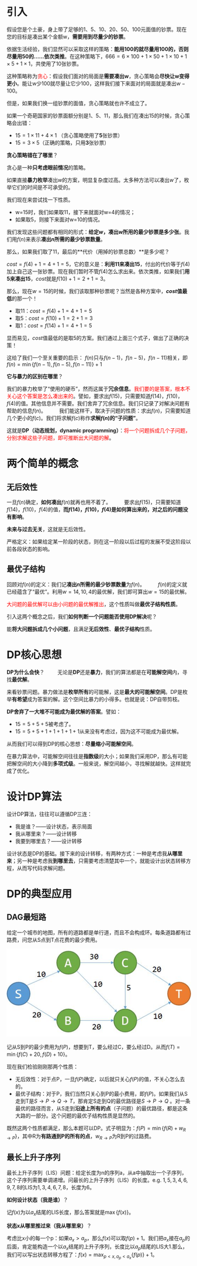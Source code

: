 # 引入

假设您是个土豪，身上带了足够的1、5、10、20、50、100元面值的钞票。现在您的目标是凑出某个金额w，**需要用到尽量少的钞票**。

依据生活经验，我们显然可以采取这样的策略：**能用100的就尽量用100的，否则尽量用50的……依次类推**。在这种策略下，$666=6×100+1×50+1×10+1×5+1×1$，共使用了10张钞票。　　

这种策略称为<font color=red>贪心</font>：假设我们面对的局面是**需要凑出w**，贪心策略会**尽快让w变得更小**。能让w少100就尽量让它少100，这样我们接下来面对的局面就是凑出$w-100$。

但是，如果我们换一组钞票的面值，贪心策略就也许不成立了。

如果一个奇葩国家的钞票面额分别是1、5、11，那么我们在凑出15的时候，贪心策略会出错：　　
- $15=1×11+4×1$ （贪心策略使用了**5**张钞票）　　
- $15=3×5$（正确的策略，只用**3**张钞票）　　

**贪心策略错在了哪里**？

贪心是一种**只考虑眼前情况**的策略。

如果直接**暴力枚举**凑出$w$的方案，明显复杂度过高。太多种方法可以凑出$w$了，枚举它们的时间是不可承受的。

我们现在来尝试找一下性质。

- w=15时，我们如果取11，接下来就面对w=4的情况；
- 如果取5，则接下来面对w=10的情况。

我们发现这些问题都有相同的形式：**给定$w$，凑出$w$所用的最少钞票是多少张**。我们用$f(n)$来表示**凑出$n$所需的最少钞票数量**。

那么，如果我们取了11，最后的**代价（用掉的钞票总数）**是多少呢？

$cost = f(4) + 1 = 4 + 1 = 5$，它的意义是：**利用11来凑出15**，付出的代价等于$f(4)$加上自己这一张钞票。现在我们暂时不管$f(4)$怎么求出来。依次类推，如果我们**用5来凑出15**，$cost$就是$f(10) + 1 = 2 + 1 = 3$。 

那么，现在$w=15$的时候，我们该取那种钞票呢？当然是各种方案中，**$cost$值最低**的那一个！

- 取11：$cost = f(4) + 1 = 4 + 1 = 5$
- 取5：$cost = f(10) + 1 = 2 + 1 = 3$
- 取1：$cost = f(14) + 1 = 4 + 1 = 5$

显而易见，$cost$值最低的是取5的方案。我们通过上面三个式子，做出了正确的决策！

这给了我们一个至关重要的启示：
$f(n)$只与$f(n-1)$，$f(n-5)$，$f(n-11)$相关，即$f(n)=\min\{f(n-1),f(n-5),f(n-11)\}+1$

**它与暴力的区别在哪里**？

我们的暴力枚举了“使用的硬币”，然而这属于**冗余信息**。<font color=red>我们要的是答案，根本不关心这个答案是怎么凑出来的</font>。譬如，要求出$f(15)$，只需要知道$f(14)$，$f(10)$，$f(4)$的值。其他信息并不需要。我们舍弃了冗余信息。我们只记录了对解决问题有帮助的信息$f(n)$。
　　
我们能这样干，取决于问题的性质：求出$f(n)$，只需要知道几个更小的$f(c)$。我们将求解$f(c)$称作**求解$f(n)$的“子问题”**。


这就是**DP（动态规划，dynamic programming）**：<font color=red>将一个问题拆成几个子问题，分别求解这些子问题，即可推断出大问题的解</font>。

# 两个简单的概念

## 无后效性

一旦$f(n)$确定，**如何凑出**$f(n)$就再也用不着了。
　　
要求出$f(15)$，只需要知道$f(14)$，$f(10)$，$f(4)$的值，**而$f(14)$，$f(10)$，$f(4)$是如何算出来的，对之后的问题没有影响**。　　

**未来与过去无关**，这就是无后效性。

严格定义：如果给定某一阶段的状态，则在这一阶段以后过程的发展不受这阶段以前各段状态的影响。

## 最优子结构

回顾对$f(n)$的定义：我们记**凑出$n$所需的最少钞票数量**为$f(n)$。
　　
$f(n)$的定义就已经蕴含了“最优”。利用$w=14,10,4$的最优解，我们即可算出$w=15$的最优解。　　

<font color=red>大问题的最优解可以由小问题的最优解推出</font>，这个性质叫做**最优子结构性质**。　　

引入这两个概念之后，我们**如何判断一个问题能否使用DP解决**呢？　　

能**将大问题拆成几个小问题**，且满足**无后效性**、**最优子结构**性质。


# DP核心思想

**DP为什么会快**？
　　
无论是**DP**还是**暴力**，我们的算法都是在**可能解空间**内，寻找**最优解**。　　

来看钞票问题。暴力做法是**枚举所有**的可能解，这是**最大的可能解空间**。DP是枚举**有希望**成为答案的解。这个空间比暴力的小得多。也就是说：DP自带剪枝。

**DP舍弃了一大堆不可能成为最优解的答案**。譬如：
- $15 = 5+5+5$被考虑了。　　
- $15 = 5+5+1+1+1+1+1$从来没有考虑过，因为这不可能成为最优解。　　

从而我们可以得到DP的核心思想：**尽量缩小可能解空间**。　　

在暴力算法中，可能解空间往往是**指数级**的大小；如果我们采用DP，那么有可能把解空间的大小降到**多项式级**。一般来说，解空间越小，寻找解就越快。这样就完成了优化。

# 设计DP算法

设计DP算法，往往可以遵循DP三连：　　
- 我是谁？——设计状态，表示局面　　
- 我从哪里来？——设计转移　
- 我要到哪里去？——设计转移　　

设计状态是DP的基础。接下来的设计转移，有两种方式：一种是考虑我**从哪里来**；另一种是考虑我**到哪里去**，只需要考虑清楚其中一个，就能设计出状态转移方程，从而写代码求解问题。


# DP的典型应用

## DAG最短路

给定一个城市的地图，所有的道路都是单行道，而且不会构成环。每条道路都有过路费，问您从S点到T点花费的最少费用。

<div align=center><img src=Pictures\DAG最短路.jpg></div>

记从S到P的最少费用为$f(P)$，想要到T，要么经过C，要么经过D。从而$f(T)=\min⁡\{f(C)+20,f(D)+10\}$。

现在我们检验刚刚那两个性质：　　
- 无后效性：对于点P，一旦$f(P)$确定，以后就只关心$f(P)$的值，不关心怎么去的。　　
- 最优子结构：对于P，我们当然只关心到P的最小费用，即$f(P)$。如果我们从S走到T是$S \to P\to Q\to T$，那肯定S走到Q的最优路径是$S\to P\to Q$ 。对一条最优的路径而言，从S走到**沿途上所有的点**（子问题）的最优路径，都是这条大路的一部分。这个问题的最优子结构性质是显然的。　　

既然这两个性质都满足，那么本题可以DP。式子明显为：$f(P)=\min⁡\{f(R)+w_{R→P}\}$，其中R为**有路通到P的所有的点**，$w_{R→P}$为R到P的过路费。


## 最长上升子序列

最长上升子序列（LIS）问题：给定长度为n的序列a，从a中抽取出一个子序列，这个子序列需要单调递增。问最长的上升子序列（LIS）的长度。e.g. $1,5,3,4,6,9,7,8$的LIS为$1,3,4,6,7,8$，长度为6。

**如何设计状态（我是谁）**？

记$f(x)$为以$a_x$结尾的LIS长度，那么答案就是$\max\{f(x)\}$。

**状态x从哪里推过来（我从哪里来）**？

考虑比x小的每一个p：如果$a_x>a_p$，那么$f(x)$可以取$f(p)+1$。我们把$a_x$接在$a_p$的后面，肯定能构造一个以$a_x$结尾的上升子序列，长度比以$a_p$结尾的LIS大1.那么，我们可以写出状态转移方程了：$f(x)=\max_{p<x , a_p<a_x }⁡\{f(p)\}+1$。